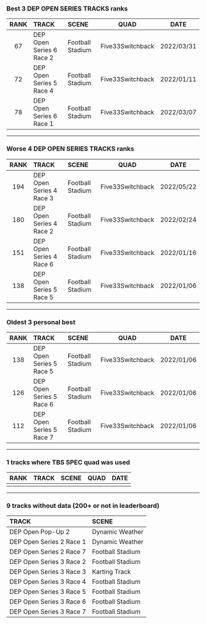 ### Best 3 DEP OPEN SERIES TRACKS ranks
|RANK|TRACK|SCENE|QUAD|DATE|
|:---:|:---|:---|:---:|:---:|
|67|DEP Open Series 6 Race 2|Football Stadium|Five33Switchback|2022/03/31|
|72|DEP Open Series 5 Race 4|Football Stadium|Five33Switchback|2022/01/11|
|78|DEP Open Series 6 Race 1|Football Stadium|Five33Switchback|2022/03/07|
---
### Worse 4 DEP OPEN SERIES TRACKS ranks
|RANK|TRACK|SCENE|QUAD|DATE|
|:---:|:---|:---|:---:|:---:|
|194|DEP Open Series 4 Race 3|Football Stadium|Five33Switchback|2022/05/22|
|180|DEP Open Series 4 Race 2|Football Stadium|Five33Switchback|2022/02/24|
|151|DEP Open Series 4 Race 6|Football Stadium|Five33Switchback|2022/01/16|
|138|DEP Open Series 5 Race 5|Football Stadium|Five33Switchback|2022/01/06|
---
### Oldest 3 personal best
|RANK|TRACK|SCENE|QUAD|DATE|
|:---:|:---|:---|:---:|:---:|
|138|DEP Open Series 5 Race 5|Football Stadium|Five33Switchback|2022/01/06|
|126|DEP Open Series 5 Race 6|Football Stadium|Five33Switchback|2022/01/06|
|112|DEP Open Series 5 Race 7|Football Stadium|Five33Switchback|2022/01/06|
---
### 1 tracks where TBS SPEC quad was used
|RANK|TRACK|SCENE|QUAD|DATE|
|:---:|:---|:---|:---:|:---:|
||||||
---
### 9 tracks without data (200+ or not in leaderboard)
|TRACK|SCENE|
|:---|:---|
|DEP Open Pop-Up 2|Dynamic Weather|
|DEP Open Series 2 Race 1|Dynamic Weather|
|DEP Open Series 2 Race 7|Football Stadium|
|DEP Open Series 3 Race 2|Football Stadium|
|DEP Open Series 3 Race 3|Karting Track|
|DEP Open Series 3 Race 4|Football Stadium|
|DEP Open Series 3 Race 5|Football Stadium|
|DEP Open Series 3 Race 6|Football Stadium|
|DEP Open Series 3 Race 7|Football Stadium|
